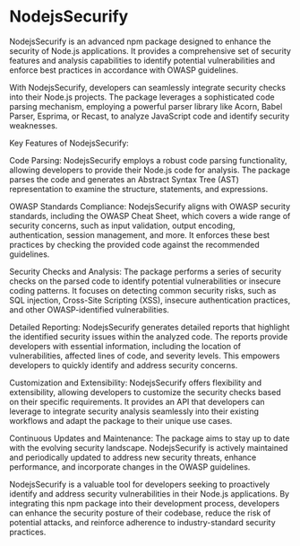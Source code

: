 # NodejsSecurify

NodejsSecurify is an advanced npm package designed to enhance the security of Node.js applications. It provides a comprehensive set of security features and analysis capabilities to identify potential vulnerabilities and enforce best practices in accordance with OWASP guidelines.

With NodejsSecurify, developers can seamlessly integrate security checks into their Node.js projects. The package leverages a sophisticated code parsing mechanism, employing a powerful parser library like Acorn, Babel Parser, Esprima, or Recast, to analyze JavaScript code and identify security weaknesses.

Key Features of NodejsSecurify:

Code Parsing: NodejsSecurify employs a robust code parsing functionality, allowing developers to provide their Node.js code for analysis. The package parses the code and generates an Abstract Syntax Tree (AST) representation to examine the structure, statements, and expressions.

OWASP Standards Compliance: NodejsSecurify aligns with OWASP security standards, including the OWASP Cheat Sheet, which covers a wide range of security concerns, such as input validation, output encoding, authentication, session management, and more. It enforces these best practices by checking the provided code against the recommended guidelines.

Security Checks and Analysis: The package performs a series of security checks on the parsed code to identify potential vulnerabilities or insecure coding patterns. It focuses on detecting common security risks, such as SQL injection, Cross-Site Scripting (XSS), insecure authentication practices, and other OWASP-identified vulnerabilities.

Detailed Reporting: NodejsSecurify generates detailed reports that highlight the identified security issues within the analyzed code. The reports provide developers with essential information, including the location of vulnerabilities, affected lines of code, and severity levels. This empowers developers to quickly identify and address security concerns.

Customization and Extensibility: NodejsSecurify offers flexibility and extensibility, allowing developers to customize the security checks based on their specific requirements. It provides an API that developers can leverage to integrate security analysis seamlessly into their existing workflows and adapt the package to their unique use cases.

Continuous Updates and Maintenance: The package aims to stay up to date with the evolving security landscape. NodejsSecurify is actively maintained and periodically updated to address new security threats, enhance performance, and incorporate changes in the OWASP guidelines.

NodejsSecurify is a valuable tool for developers seeking to proactively identify and address security vulnerabilities in their Node.js applications. By integrating this npm package into their development process, developers can enhance the security posture of their codebase, reduce the risk of potential attacks, and reinforce adherence to industry-standard security practices.
